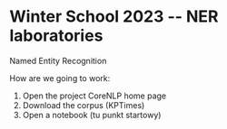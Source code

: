 # Winter School 2023 -- NER laboratories
Named Entity Recognition

How are we going to work:
1. Open the project CoreNLP home page
2. Download the corpus (KPTimes)
3. Open a notebook (tu punkt startowy) 
